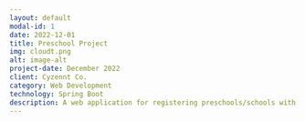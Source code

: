 ```yaml
---
layout: default
modal-id: 1
date: 2022-12-01
title: Preschool Project
img: cloudt.png
alt: image-alt
project-date: December 2022
client: Cyzennt Co.
category: Web Development
technology: Spring Boot
description: A web application for registering preschools/schools with financial information and view the details of their schools. It also includes a way to import and export files and adding texts, processing of monthly financial information, etc. This project is developed using Spring Boot Application. As a member of the programming team under Cyzennt co., I worked on the frontend, backend, and the creation of documents relating to the project.
---
```

